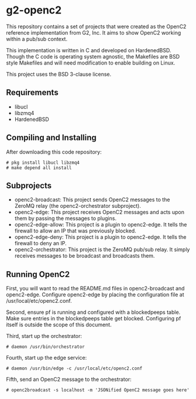 g2-openc2
=========

This repository contains a set of projects that were created as the
OpenC2 reference implementation from G2, Inc. It aims to show OpenC2
working within a pub/sub context.

This implementation is written in C and developed on HardenedBSD.
Though the C code is operating system agnostic, the Makefiles are BSD
style Makefiles and will need modification to enable building on
Linux.

This project uses the BSD 3-clause license.

Requirements
------------

* libucl
* libzmq4
* HardenedBSD

Compiling and Installing
------------------------

After downloading this code repository:

```
# pkg install libucl libzmq4
# make depend all install
```

Subprojects
-----------

* openc2-broadcast: This project sends OpenC2 messages to the ZeroMQ
  relay (the openc2-orchestrator subproject).
* openc2-edge: This project receives OpenC2 messages and acts upon
  them by passing the messages to plugins.
* openc2-edge-allow: This project is a plugin to openc2-edge. It
  tells the firewall to allow an IP that was previously blocked.
* openc2-edge-deny: This project is a plugin to openc2-edge. It
  tells the firewall to deny an IP.
* openc2-orchestrator: This project is the ZeroMQ pub/sub relay. It
  simply receives messages to be broadcast and broadcasts them.

Running OpenC2
--------------

First, you will want to read the README.md files in openc2-broadcast
and openc2-edge. Configure openc2-edge by placing the configuration
file at /usr/local/etc/openc2.conf.

Second, ensure pf is running and configured with a blockedpeeps
table. Make sure entries in the blockedpeeps table get blocked.
Configuring pf itself is outside the scope of this document.

Third, start up the orchestrator:

```
# daemon /usr/bin/orchestrator
```

Fourth, start up the edge service:

```
# daemon /usr/bin/edge -c /usr/local/etc/openc2.conf
```

Fifth, send an OpenC2 message to the orchestrator:

```
# openc2broadcast -s localhost -m 'JSONified OpenC2 message goes here'
```
